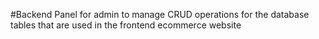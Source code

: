 #Backend Panel for admin to manage CRUD operations for the database tables that are used in the frontend ecommerce website
